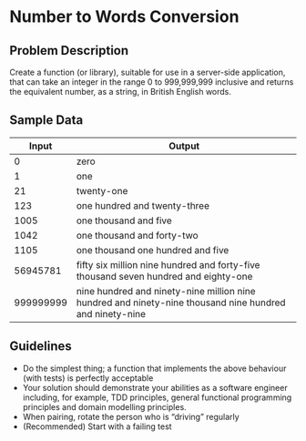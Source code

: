 # Number to Words Conversion 

## Problem Description 

Create a function (or library), suitable for use in a server-side application, that can take an integer in the range 0 to 999,999,999 inclusive and returns the equivalent number, as a string, in British English words. 

## Sample Data 

| Input | Output |
| ----- | ------ |
| 0 | zero |
| 1 | one |
| 21 | twenty-one |
| 123 | one hundred and twenty-three |
| 1005 | one thousand and five |
| 1042 | one thousand and forty-two |
| 1105 | one thousand one hundred and five |
| 56945781 | fifty six million nine hundred and forty-five thousand seven hundred and eighty-one |
| 999999999 | nine hundred and ninety-nine million nine hundred and ninety-nine thousand nine hundred and ninety-nine |

## Guidelines 

* Do the simplest thing; a function that implements the above behaviour (with tests) is perfectly acceptable
* Your solution should demonstrate your abilities as a software engineer including, for example, TDD principles, general functional programming principles and domain modelling principles. 
* When pairing, rotate the person who is “driving” regularly
* (Recommended) Start with a failing test
